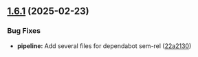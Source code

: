 ## [1.6.1](https://github.com/derBobby/java-spring-web-utilities/compare/v1.6.0...v1.6.1) (2025-02-23)


### Bug Fixes

* **pipeline:** Add several files for dependabot sem-rel ([22a2130](https://github.com/derBobby/java-spring-web-utilities/commit/22a2130f6c8f454c1cfd870cb07783727e2aa600))
